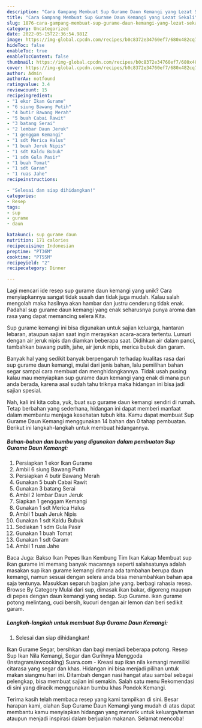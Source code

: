 ```yaml
---
description: "Cara Gampang Membuat Sup Gurame Daun Kemangi yang Lezat Sekali"
title: "Cara Gampang Membuat Sup Gurame Daun Kemangi yang Lezat Sekali"
slug: 1876-cara-gampang-membuat-sup-gurame-daun-kemangi-yang-lezat-sekali
category: Uncategorized
date: 2022-05-15T22:36:54.981Z
image: https://img-global.cpcdn.com/recipes/b0c8372e34760ef7/680x482cq70/sup-gurame-daun-kemangi-foto-resep-utama.jpg
hideToc: false
enableToc: true
enableTocContent: false
thumbnail: https://img-global.cpcdn.com/recipes/b0c8372e34760ef7/680x482cq70/sup-gurame-daun-kemangi-foto-resep-utama.jpg
cover: https://img-global.cpcdn.com/recipes/b0c8372e34760ef7/680x482cq70/sup-gurame-daun-kemangi-foto-resep-utama.jpg
author: Admin
authorAv: notfound
ratingvalue: 3.4
reviewcount: 15
recipeingredient:
- "1 ekor Ikan Gurame"
- "6 siung Bawang Putih"
- "4 butir Bawang Merah"
- "5 buah Cabai Rawit"
- "3 batang Serai"
- "2 lembar Daun Jeruk"
- "1 genggam Kemangi"
- "1 sdt Merica Halus"
- "1 buah Jeruk Nipis"
- "1 sdt Kaldu Bubuk"
- "1 sdm Gula Pasir"
- "1 buah Tomat"
- "1 sdt Garam"
- "1 ruas Jahe"
recipeinstructions:

- "Selesai dan siap dihidangkan!"
categories:
- Resep
tags:
- sup
- gurame
- daun

katakunci: sup gurame daun 
nutrition: 171 calories
recipecuisine: Indonesian
preptime: "PT36M"
cooktime: "PT55M"
recipeyield: "2"
recipecategory: Dinner

---
```





Lagi mencari ide resep sup gurame daun kemangi yang unik? Cara menyiapkannya sangat tidak susah dan tidak juga mudah. Kalau salah mengolah maka hasilnya akan hambar dan justru cenderung tidak enak. Padahal sup gurame daun kemangi yang enak seharusnya punya aroma dan rasa yang dapat memancing selera Kita.





Sup gurame kemangi ini bisa digunakan untuk sajian keluarga, hantaran lebaran, ataupun sajian saat ingin merayakan acara-acara tertentu. Lumuri dengan air jeruk nipis dan diamkan beberapa saat. Didihkan air dalam panci, tambahkan bawang putih, jahe, air jeruk nipis, merica bubuk dan garam.

Banyak hal yang sedikit banyak berpengaruh terhadap kualitas rasa dari sup gurame daun kemangi, mulai dari jenis bahan, lalu pemilihan bahan segar sampai cara membuat dan menghidangkannya. Tidak usah pusing kalau mau menyiapkan sup gurame daun kemangi yang enak di mana pun anda berada, karena asal sudah tahu triknya maka hidangan ini bisa jadi sajian spesial.






Nah, kali ini kita coba, yuk, buat sup gurame daun kemangi sendiri di rumah. Tetap berbahan yang sederhana, hidangan ini dapat memberi manfaat dalam membantu menjaga kesehatan tubuh kita. Kamu dapat membuat Sup Gurame Daun Kemangi menggunakan 14 bahan dan 0 tahap pembuatan. Berikut ini langkah-langkah untuk membuat hidangannya.

<!--inarticleads1-->

##### Bahan-bahan dan bumbu yang digunakan dalam pembuatan Sup Gurame Daun Kemangi:

1. Persiapkan 1 ekor Ikan Gurame
1. Ambil 6 siung Bawang Putih
1. Persiapkan 4 butir Bawang Merah
1. Gunakan 5 buah Cabai Rawit
1. Gunakan 3 batang Serai
1. Ambil 2 lembar Daun Jeruk
1. Siapkan 1 genggam Kemangi
1. Gunakan 1 sdt Merica Halus
1. Ambil 1 buah Jeruk Nipis
1. Gunakan 1 sdt Kaldu Bubuk
1. Sediakan 1 sdm Gula Pasir
1. Gunakan 1 buah Tomat
1. Gunakan 1 sdt Garam
1. Ambil 1 ruas Jahe


Baca Juga: Bakso Ikan Pepes Ikan Kembung Tim Ikan Kakap Membuat sup ikan gurame ini memang banyak macamnya seperti salahsatunya adalah masakan sup ikan gurame kemangi dimana ada tambahan berupa daun kemangi, namun sesuai dengan selera anda bisa menambahkan bahan apa saja tentunya. Masukkan separuh bagian jahe yang. berbagi rahasia resep. Browse By Category Mulai dari sup, dimasak ikan bakar, digoreng maupun di pepes dengan daun kemangi yang sedap. Sup Gurame. ikan gurame potong melintang, cuci bersih, kucuri dengan air lemon dan beri sedikit garam. 

<!--inarticleads2-->

##### Langkah-langkah untuk membuat Sup Gurame Daun Kemangi:


1. Selesai dan siap dihidangkan!

Ikan Gurame Segar, bersihkan dan bagi menjadi beberapa potong. Resep Sup Ikan Nila Kemangi, Segar dan Gurihnya Menggoda (Instagram/awcooking) Suara.com - Kreasi sup ikan nila kemangi memiliki citarasa yang segar dan khas. Hidangan ini bisa menjadi pilihan untuk makan siangmu hari ini. Ditambah dengan nasi hangat atau sambal sebagai pelengkap, bisa membuat sajian ini semakin. Salah satu menu Rekomendasi di sini yang diracik menggunakan bumbu khas Pondok Kemangi. 

Terima kasih telah membaca resep yang kami tampilkan di sini. Besar harapan kami, olahan Sup Gurame Daun Kemangi yang mudah di atas dapat membantu kamu menyiapkan hidangan yang menarik untuk keluarga/teman ataupun menjadi inspirasi dalam berjualan makanan. Selamat mencoba!
